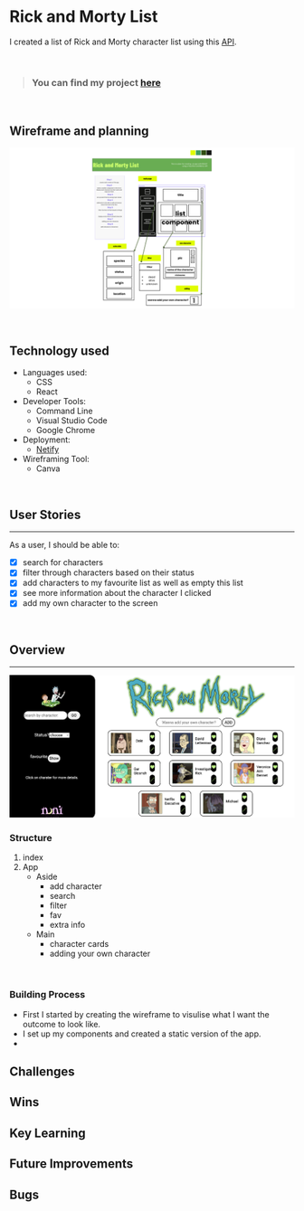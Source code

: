 # Rick and Morty List

I created a list of Rick and Morty character list using this [API](https://rickandmortyapi.com/documentation). 

<br>

> ### You can find my project [here](https://rad-clafoutis-3ef283.netlify.app/)

<br>

## Wireframe and planning 
![](./pictures/WireframeForRickAndMorty.png)

<br>

## Technology used
- Languages used:
    - CSS
    - React
- Developer Tools:
    - Command Line
    - Visual Studio Code
    - Google Chrome
- Deployment: 
    -  [Netify](https://www.netlify.com/)
- Wireframing Tool:
    - Canva

<br>

## User Stories
***
As a user, I should be able to:
- [x]  search for characters
- [x] filter through characters based on their status
- [x] add characters to my favourite list as well as empty this list
- [x] see more information about the character I clicked 
- [x] add my own character to the screen

<br>

## Overview
***
![](./pictures/app-over-view.png)


### Structure
1. index
2. App
    - Aside
        - add character
        - search
        - filter
        - fav
        - extra info
    - Main
        - character cards
        - adding your own character
<br>

### Building Process
- First I started by creating the wireframe to visulise what I want the outcome to look like.
- I set up my components and created a static version of the app.
- 



## Challenges

## Wins

## Key Learning

## Future Improvements 

## Bugs

